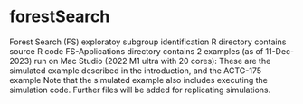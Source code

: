 # forestSearch
 Forest Search (FS) exploratoy subgroup identification 
 R directory contains source R code
 FS-Applications directory contains 2 examples (as of 11-Dec-2023) run on Mac Studio (2022 M1 ultra with 20 cores):
 These are the simulated example described in the introduction, and the ACTG-175 example
 Note that the simulated example also includes executing the simulation code.  Further files will be added for replicating simulations.    
